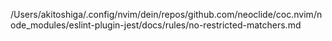 /Users/akitoshiga/.config/nvim/dein/repos/github.com/neoclide/coc.nvim/node_modules/eslint-plugin-jest/docs/rules/no-restricted-matchers.md